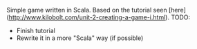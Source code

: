 Simple game written in Scala. Based on the tutorial seen [here] (http://www.kilobolt.com/unit-2-creating-a-game-i.html).
TODO:
- Finish tutorial
- Rewrite it in a more "Scala" way (if possible)
